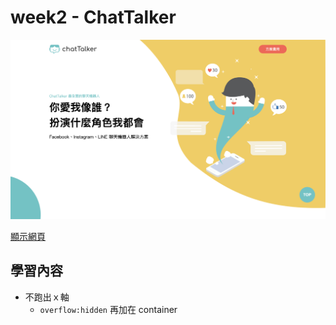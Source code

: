 # week2 - ChatTalker

![alt text](chattalker.png "Title")

[顯示網頁](https://bensonwangprofile.github.io/week2/home.html)

## 學習內容

* 不跑出ｘ軸
    +  ``` overflow:hidden ``` 再加在 container 

